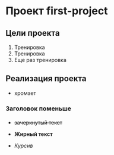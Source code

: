 # Проект first-project

## Цели проекта

1. Тренировка
2. Тренировка
3. Еще раз тренировка

## Реализация проекта

* хромает

### Заголовок поменьше

####

* ~~зачеркнутый текст~~

* **Жирный текст**

* *Курсив*

 


